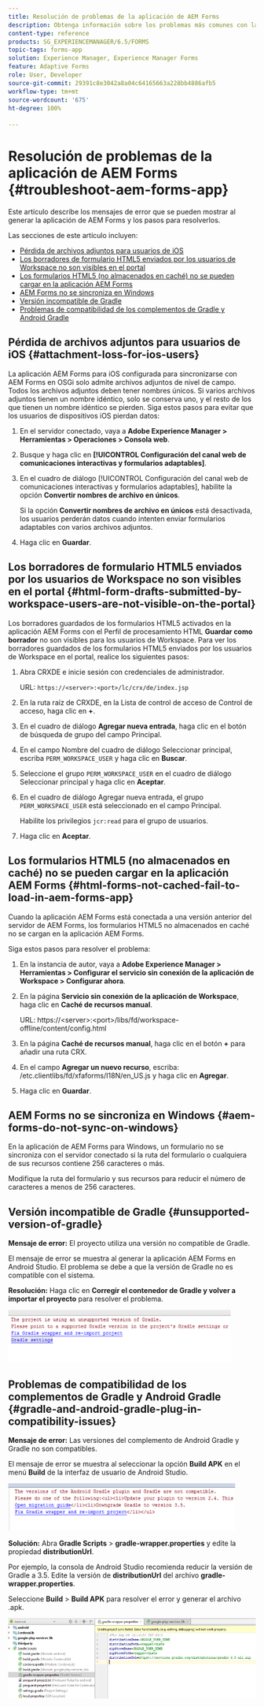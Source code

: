 ```yaml
---
title: Resolución de problemas de la aplicación de AEM Forms
description: Obtenga información sobre los problemas más comunes con la aplicación AEM Forms y cómo solucionarlos.
content-type: reference
products: SG_EXPERIENCEMANAGER/6.5/FORMS
topic-tags: forms-app
solution: Experience Manager, Experience Manager Forms
feature: Adaptive Forms
role: User, Developer
source-git-commit: 29391c8e3042a8a04c64165663a228bb4886afb5
workflow-type: tm+mt
source-wordcount: '675'
ht-degree: 100%

---
```


# Resolución de problemas de la aplicación de AEM Forms {#troubleshoot-aem-forms-app}

Este artículo describe los mensajes de error que se pueden mostrar al generar la aplicación de AEM Forms y los pasos para resolverlos.

Las secciones de este artículo incluyen:

* [Pérdida de archivos adjuntos para usuarios de iOS](/help/forms/using/issues-aem-forms-app.md#attachment-loss-for-ios-users)
* [Los borradores de formulario HTML5 enviados por los usuarios de Workspace no son visibles en el portal](/help/forms/using/issues-aem-forms-app.md#html-form-drafts-submitted-by-workspace-users-are-not-visible-on-the-portal)
* [Los formularios HTML5 (no almacenados en caché) no se pueden cargar en la aplicación AEM Forms](/help/forms/using/issues-aem-forms-app.md#html-forms-not-cached-fail-to-load-in-aem-forms-app)
* [AEM Forms no se sincroniza en Windows](/help/forms/using/issues-aem-forms-app.md#aem-forms-do-not-sync-on-windows)
* [Versión incompatible de Gradle](/help/forms/using/issues-aem-forms-app.md#unsupported-version-of-gradle)
* [Problemas de compatibilidad de los complementos de Gradle y Android Gradle](/help/forms/using/issues-aem-forms-app.md#gradle-and-android-gradle-plug-in-compatibility-issues)

## Pérdida de archivos adjuntos para usuarios de iOS {#attachment-loss-for-ios-users}

La aplicación AEM Forms para iOS configurada para sincronizarse con AEM Forms en OSGi solo admite archivos adjuntos de nivel de campo. Todos los archivos adjuntos deben tener nombres únicos. Si varios archivos adjuntos tienen un nombre idéntico, solo se conserva uno, y el resto de los que tienen un nombre idéntico se pierden. Siga estos pasos para evitar que los usuarios de dispositivos iOS pierdan datos:

1. En el servidor conectado, vaya a **Adobe Experience Manager > Herramientas > Operaciones > Consola web**.
1. Busque y haga clic en **[!UICONTROL Configuración del canal web de comunicaciones interactivas y formularios adaptables]**.
1. En el cuadro de diálogo [!UICONTROL Configuración del canal web de comunicaciones interactivas y formularios adaptables], habilite la opción **Convertir nombres de archivo en únicos**.

   Si la opción **Convertir nombres de archivo en únicos** está desactivada, los usuarios perderán datos cuando intenten enviar formularios adaptables con varios archivos adjuntos.

1. Haga clic en **Guardar**.

## Los borradores de formulario HTML5 enviados por los usuarios de Workspace no son visibles en el portal {#html-form-drafts-submitted-by-workspace-users-are-not-visible-on-the-portal}

Los borradores guardados de los formularios HTML5 activados en la aplicación AEM Forms con el Perfil de procesamiento HTML **Guardar como borrador** no son visibles para los usuarios de Workspace. Para ver los borradores guardados de los formularios HTML5 enviados por los usuarios de Workspace en el portal, realice los siguientes pasos:

1. Abra CRXDE e inicie sesión con credenciales de administrador.

   URL: `https://<server>:<port>/lc/crx/de/index.jsp`

1. En la ruta raíz de CRXDE, en la Lista de control de acceso de Control de acceso, haga clic en **+**.
1. En el cuadro de diálogo **Agregar nueva entrada**, haga clic en el botón de búsqueda de grupo del campo Principal.
1. En el campo Nombre del cuadro de diálogo Seleccionar principal, escriba `PERM_WORKSPACE_USER` y haga clic en **Buscar**.
1. Seleccione el grupo `PERM_WORKSPACE_USER` en el cuadro de diálogo Seleccionar principal y haga clic en **Aceptar**.
1. En el cuadro de diálogo Agregar nueva entrada, el grupo `PERM_WORKSPACE_USER` está seleccionado en el campo Principal.

   Habilite los privilegios `jcr:read` para el grupo de usuarios.

1. Haga clic en **Aceptar**.

## Los formularios HTML5 (no almacenados en caché) no se pueden cargar en la aplicación AEM Forms {#html-forms-not-cached-fail-to-load-in-aem-forms-app}

Cuando la aplicación AEM Forms está conectada a una versión anterior del servidor de AEM Forms, los formularios HTML5 no almacenados en caché no se cargan en la aplicación AEM Forms.

Siga estos pasos para resolver el problema:

1. En la instancia de autor, vaya a **Adobe Experience Manager > Herramientas > Configurar el servicio sin conexión de la aplicación de Workspace > Configurar ahora**.
1. En la página **Servicio sin conexión de la aplicación de Workspace**, haga clic en **Caché de recursos manual**.

   URL: https://&lt;server>:&lt;port>/libs/fd/workspace-offline/content/config.html

1. En la página **Caché de recursos manual**, haga clic en el botón **+** para añadir una ruta CRX.
1. En el campo **Agregar un nuevo recurso**, escriba: /etc.clientlibs/fd/xfaforms/I18N/en_US.js y haga clic en **Agregar**.
1. Haga clic en **Guardar**.

## AEM Forms no se sincroniza en Windows {#aem-forms-do-not-sync-on-windows}

En la aplicación de AEM Forms para Windows, un formulario no se sincroniza con el servidor conectado si la ruta del formulario o cualquiera de sus recursos contiene 256 caracteres o más.

Modifique la ruta del formulario y sus recursos para reducir el número de caracteres a menos de 256 caracteres.

## Versión incompatible de Gradle {#unsupported-version-of-gradle}

**Mensaje de error:** El proyecto utiliza una versión no compatible de Gradle.

El mensaje de error se muestra al generar la aplicación AEM Forms en Android Studio. El problema se debe a que la versión de Gradle no es compatible con el sistema.

**Resolución:** Haga clic en **Corregir el contenedor de Gradle y volver a importar el proyecto** para resolver el problema.

![versión_no_compatible_de_gradle](assets/gradle_unsupported_version.png)

## Problemas de compatibilidad de los complementos de Gradle y Android Gradle {#gradle-and-android-gradle-plug-in-compatibility-issues}

**Mensaje de error:** Las versiones del complemento de Android Gradle y Gradle no son compatibles.

El mensaje de error se muestra al seleccionar la opción **Build APK** en el menú **Build** de la interfaz de usuario de Android Studio.

![compatibilidad_plugin_gradle](assets/gradle_plugin_compatibility.png)

**Solución:** Abra **Gradle Scripts** > **gradle-wrapper.properties** y edite la propiedad **distributionUrl**.

Por ejemplo, la consola de Android Studio recomienda reducir la versión de Gradle a 3.5. Edite la versión de **distributionUrl** del archivo **gradle-wrapper.properties**.

Seleccione **Build** > **Build APK** para resolver el error y generar el archivo .apk.

![propiedades_contenedor_gradle](assets/gradle_wrapper_properties.png)
